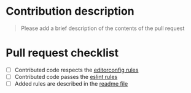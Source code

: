 # Contribution description
> Please add a brief description of the contents of the pull request

# Pull request checklist
- [ ] Contributed code respects the [editorconfig rules](.editorconfig)
- [ ] Contributed code passes the [eslint rules](.eslintrc.yaml)
- [ ] Added rules are described in the [readme file](README.md)

